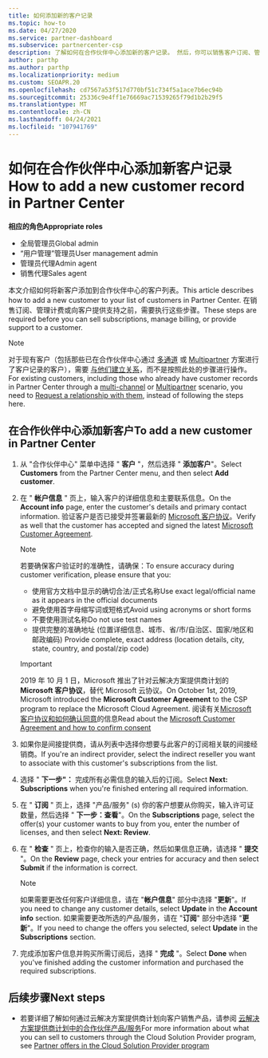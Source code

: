 ```yaml
---
title: 如何添加新的客户记录
ms.topic: how-to
ms.date: 04/27/2020
ms.service: partner-dashboard
ms.subservice: partnercenter-csp
description: 了解如何在合作伙伴中心添加新的客户记录。 然后，你可以销售客户订阅、管理计费或提供客户支持。
author: parthp
ms.author: parthp
ms.localizationpriority: medium
ms.custom: SEOAPR.20
ms.openlocfilehash: cd7567a53f517d770bf51c734f5a1ace7b6ec94b
ms.sourcegitcommit: 25336c9e4ff1e76669ac71539265f79d1b2b29f5
ms.translationtype: MT
ms.contentlocale: zh-CN
ms.lasthandoff: 04/24/2021
ms.locfileid: "107941769"
---
```

# <a name="how-to-add-a-new-customer-record-in-partner-center"></a><span data-ttu-id="ef3e3-104">如何在合作伙伴中心添加新客户记录</span><span class="sxs-lookup"><span data-stu-id="ef3e3-104">How to add a new customer record in Partner Center</span></span>

<span data-ttu-id="ef3e3-105">**相应的角色**</span><span class="sxs-lookup"><span data-stu-id="ef3e3-105">**Appropriate roles**</span></span>

- <span data-ttu-id="ef3e3-106">全局管理员</span><span class="sxs-lookup"><span data-stu-id="ef3e3-106">Global admin</span></span>
- <span data-ttu-id="ef3e3-107">“用户管理”管理员</span><span class="sxs-lookup"><span data-stu-id="ef3e3-107">User management admin</span></span>
- <span data-ttu-id="ef3e3-108">管理员代理</span><span class="sxs-lookup"><span data-stu-id="ef3e3-108">Admin agent</span></span>
- <span data-ttu-id="ef3e3-109">销售代理</span><span class="sxs-lookup"><span data-stu-id="ef3e3-109">Sales agent</span></span>

<span data-ttu-id="ef3e3-110">本文介绍如何将新客户添加到合作伙伴中心的客户列表。</span><span class="sxs-lookup"><span data-stu-id="ef3e3-110">This article describes how to add a new customer to your list of customers in Partner Center.</span></span> <span data-ttu-id="ef3e3-111">在销售订阅、管理计费或向客户提供支持之前，需要执行这些步骤。</span><span class="sxs-lookup"><span data-stu-id="ef3e3-111">These steps are required before you can sell subscriptions, manage billing, or provide support to a customer.</span></span>

>[!NOTE]
><span data-ttu-id="ef3e3-112">对于现有客户（包括那些已在合作伙伴中心通过 [多通道](multichannel.md) 或 [Multipartner](multipartner.md) 方案进行了客户记录的客户），需要 [与他们建立关系](request-a-relationship-with-a-customer.md)，而不是按照此处的步骤进行操作。</span><span class="sxs-lookup"><span data-stu-id="ef3e3-112">For existing customers, including those who already have customer records in Partner Center through a [multi-channel](multichannel.md) or [Multipartner](multipartner.md) scenario, you need to [Request a relationship with them](request-a-relationship-with-a-customer.md), instead of following the steps here.</span></span>

## <a name="to-add-a-new-customer-in-partner-center"></a><span data-ttu-id="ef3e3-113">在合作伙伴中心添加新客户</span><span class="sxs-lookup"><span data-stu-id="ef3e3-113">To add a new customer in Partner Center</span></span>

1. <span data-ttu-id="ef3e3-114">从 "合作伙伴中心" 菜单中选择 " **客户** "，然后选择 " **添加客户**"。</span><span class="sxs-lookup"><span data-stu-id="ef3e3-114">Select **Customers** from the Partner Center menu, and then select **Add customer**.</span></span>

2. <span data-ttu-id="ef3e3-115">在 " **帐户信息** " 页上，输入客户的详细信息和主要联系信息。</span><span class="sxs-lookup"><span data-stu-id="ef3e3-115">On the **Account info** page, enter the customer's details and primary contact information.</span></span> <span data-ttu-id="ef3e3-116">验证客户是否已接受并签署最新的 [Microsoft 客户协议](agreements.md)。</span><span class="sxs-lookup"><span data-stu-id="ef3e3-116">Verify as well that the customer has accepted and signed the latest [Microsoft Customer Agreement](agreements.md).</span></span>

   >[!NOTE]
   >
   ><span data-ttu-id="ef3e3-117">若要确保客户验证时的准确性，请确保：</span><span class="sxs-lookup"><span data-stu-id="ef3e3-117">To ensure accuracy during customer verification, please ensure that you:</span></span>
   >
   >- <span data-ttu-id="ef3e3-118">使用官方文档中显示的确切合法/正式名称</span><span class="sxs-lookup"><span data-stu-id="ef3e3-118">Use exact legal/official name as it appears in the official documents</span></span>
   >- <span data-ttu-id="ef3e3-119">避免使用首字母缩写词或短格式</span><span class="sxs-lookup"><span data-stu-id="ef3e3-119">Avoid using acronyms or short forms</span></span>
   >- <span data-ttu-id="ef3e3-120">不要使用测试名称</span><span class="sxs-lookup"><span data-stu-id="ef3e3-120">Do not use test names</span></span>
   >- <span data-ttu-id="ef3e3-121">提供完整的准确地址 (位置详细信息、城市、省/市/自治区、国家/地区和邮政编码) </span><span class="sxs-lookup"><span data-stu-id="ef3e3-121">Provide complete, exact address (location details, city, state, country, and postal/zip code)</span></span>

   >[!IMPORTANT]
   > <span data-ttu-id="ef3e3-122">2019 年 10 月 1 日，Microsoft 推出了针对云解决方案提供商计划的 **Microsoft 客户协议**，替代 Microsoft 云协议。</span><span class="sxs-lookup"><span data-stu-id="ef3e3-122">On October 1st, 2019, Microsoft introduced the **Microsoft Customer Agreement** to the CSP program to replace the Microsoft Cloud Agreement.</span></span> <span data-ttu-id="ef3e3-123">阅读有关[Microsoft 客户协议和如何确认同意](confirm-customer-agreement.md)的信息</span><span class="sxs-lookup"><span data-stu-id="ef3e3-123">Read about the [Microsoft Customer Agreement and how to confirm consent](confirm-customer-agreement.md)</span></span>
  
3. <span data-ttu-id="ef3e3-124">如果你是间接提供商，请从列表中选择你想要与此客户的订阅相关联的间接经销商。</span><span class="sxs-lookup"><span data-stu-id="ef3e3-124">If you're an indirect provider, select the indirect reseller you want to associate with this customer's subscriptions from the list.</span></span>

4. <span data-ttu-id="ef3e3-125">选择 " **下一步"：** 完成所有必需信息的输入后的订阅。</span><span class="sxs-lookup"><span data-stu-id="ef3e3-125">Select **Next: Subscriptions** when you're finished entering all required information.</span></span>

5. <span data-ttu-id="ef3e3-126">在 " **订阅** " 页上，选择 "产品/服务" (s) 你的客户想要从你购买，输入许可证数量，然后选择 " **下一步：查看**"。</span><span class="sxs-lookup"><span data-stu-id="ef3e3-126">On the **Subscriptions** page, select the offer(s) your customer wants to buy from you, enter the number of licenses, and then select **Next: Review**.</span></span>

6. <span data-ttu-id="ef3e3-127">在 " **检查** " 页上，检查你的输入是否正确，然后如果信息正确，请选择 " **提交** "。</span><span class="sxs-lookup"><span data-stu-id="ef3e3-127">On the **Review** page, check your entries for accuracy and then select **Submit** if the information is correct.</span></span>

   >[!NOTE]
   ><span data-ttu-id="ef3e3-128">如果需要更改任何客户详细信息，请在 "**帐户信息**" 部分中选择 "**更新**"。</span><span class="sxs-lookup"><span data-stu-id="ef3e3-128">If you need to change any customer details, select **Update** in the **Account info** section.</span></span> <span data-ttu-id="ef3e3-129">如果需要更改所选的产品/服务，请在 "**订阅**" 部分中选择 "**更新**"。</span><span class="sxs-lookup"><span data-stu-id="ef3e3-129">If you need to change the offers you selected, select **Update** in the **Subscriptions** section.</span></span>

7. <span data-ttu-id="ef3e3-130">完成添加客户信息并购买所需订阅后，选择 " **完成** "。</span><span class="sxs-lookup"><span data-stu-id="ef3e3-130">Select **Done** when you've finished adding the customer information and purchased the required subscriptions.</span></span>

## <a name="next-steps"></a><span data-ttu-id="ef3e3-131">后续步骤</span><span class="sxs-lookup"><span data-stu-id="ef3e3-131">Next steps</span></span>

- <span data-ttu-id="ef3e3-132">若要详细了解如何通过云解决方案提供商计划向客户销售产品，请参阅 [云解决方案提供商计划中的合作伙伴产品/服务](csp-offers.md)</span><span class="sxs-lookup"><span data-stu-id="ef3e3-132">For more information about what you can sell to customers through the Cloud Solution Provider program, see [Partner offers in the Cloud Solution Provider program](csp-offers.md)</span></span>

